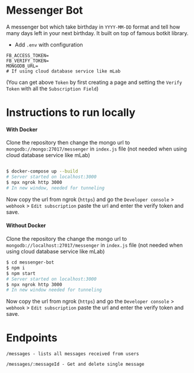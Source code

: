 Messenger Bot
==================
A messenger bot which take birthday in `YYYY-MM-DD` format and tell how many days left in your next birthday. It built on top of famous botkit library.

- Add `.env` with configuration

```
FB_ACCESS_TOKEN=
FB_VERIFY_TOKEN=
MONGODB_URL= 
# If using cloud database service like mLab
```

(You can get above `Token` by first creating a page and setting the `Verify Token` with all the `Subscription Field`)

Instructions to run locally
==========================

#### With Docker

Clone the repository then change the mongo url to `mongodb://mongo:27017/messenger` in `index.js` file (not needed when using cloud database service like mLab)

```bash

$ docker-compose up --build
# Server started on localhost:3000
$ npx ngrok http 3000
# In new window, needed for tunneling
```
Now copy the url from ngrok (`https`) and go the `Developer console` > `webhook` > `Edit subscription` paste the url and enter the verify token and save.

#### Without Docker

Clone the repository the change the mongo url to `mongodb://localhost:27017/messenger` in `index.js` file (not needed when using cloud database service like mLab)

```bash
$ cd messenger-bot
$ npm i
$ npm start
# Server started on localhost:3000
$ npx ngrok http 3000
# In new window needed for tunneling
```
Now copy the url from ngrok (`https`) and go the `Developer console` > `webhook` > `Edit subscription` paste the url and enter the verify token and save. 

Endpoints
=========

```
/messages - lists all messages received from users

/messages/:messageId - Get and delete single message
```